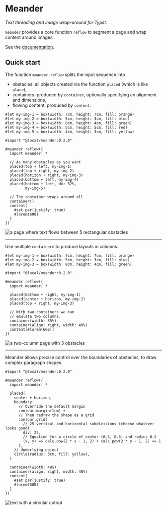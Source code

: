 # Meander
_Text threading and image wrap-around for Typst._

`meander` provides a core function `reflow` to segment a page and wrap content around images.

<!-- @scrybe(if publish; grep https; grep {{version}}) -->
See the [documentation](docs/main.pdf).

## Quick start

The function `meander.reflow` splits the input sequence into
- obstacles: all objects created via the function `placed` (which is like `place`),
- containers: produced by `container`, optionally specifying an alignment and dimensions,
- flowing content: produced by `content`.

<!-- @scrybe(not publish; jump import; grep local; grep {{version}}) -->
<!-- @scrybe(if publish; jump import; grep preview; grep {{version}}) -->
<!-- @scrybe(jump import; until ```; diff gallery/multi-obstacles.typ) -->
```typ
#let my-img-1 = box(width: 7cm, height: 7cm, fill: orange)
#let my-img-2 = box(width: 5cm, height: 3cm, fill: blue)
#let my-img-3 = box(width: 8cm, height: 4cm, fill: green)
#let my-img-4 = box(width: 5cm, height: 5cm, fill: red)
#let my-img-5 = box(width: 4cm, height: 3cm, fill: yellow)

#import "@local/meander:0.2.0"

#meander.reflow({
  import meander: *

  // As many obstacles as you want
  placed(top + left, my-img-1)
  placed(top + right, my-img-2)
  placed(horizon + right, my-img-3)
  placed(bottom + left, my-img-4)
  placed(bottom + left, dx: 32%,
         my-img-5)

  // The container wraps around all
  container()
  content[
    #set par(justify: true)
    #lorem(600)
  ]
})
```
![a page where text flows between 5 rectangular obstacles](gallery/multi-obstacles.svg)

-----

Use multiple `container`s to produce layouts in columns.

<!-- @scrybe(not publish; jump import; grep local; grep {{version}}) -->
<!-- @scrybe(if publish; jump import; grep preview; grep {{version}}) -->
<!-- @scrybe(jump import; until ```; diff gallery/two-columns.typ) -->
```typ
#let my-img-1 = box(width: 7cm, height: 7cm, fill: orange)
#let my-img-2 = box(width: 5cm, height: 3cm, fill: blue)
#let my-img-3 = box(width: 8cm, height: 4cm, fill: green)

#import "@local/meander:0.2.0"

#meander.reflow({
  import meander: *

  placed(bottom + right, my-img-1)
  placed(center + horizon, my-img-2)
  placed(top + right, my-img-3)

  // With two containers we can
  // emulate two columns.
  container(width: 55%)
  container(align: right, width: 40%)
  content[#lorem(600)]
})
```
![a two-column page with 3 obstacles](gallery/two-columns.svg)

------

Meander allows precise control over the boundaries of obstacles, to draw complex paragraph shapes.

<!-- @scrybe(not publish; jump import; grep local; grep {{version}}) -->
<!-- @scrybe(if publish; jump import; grep preview; grep {{version}}) -->
<!-- @scrybe(jump import; until ```; diff gallery/circle-hole.typ) -->
```typ
#import "@local/meander:0.2.0"

#meander.reflow({
  import meander: *

  placed(
    center + horizon,
    boundary:
      // Override the default margin
      contour.margin(1cm) +
      // Then redraw the shape as a grid
      contour.grid(
        // 25 vertical and horizontal subdivisions (choose whatever looks good)
        div: 25,
        // Equation for a circle of center (0.5, 0.5) and radius 0.5
        (x, y) => calc.pow(2 * x - 1, 2) + calc.pow(2 * y - 1, 2) <= 1
      ),
    // Underlying object
    circle(radius: 3cm, fill: yellow),
  )

  container(width: 48%)
  container(align: right, width: 48%)
  content[
    #set par(justify: true)
    #lorem(600)
  ]
})
```
![text with a circular cutout](gallery/circle-hole.svg)
